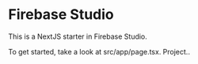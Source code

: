 # Firebase Studio

This is a NextJS starter in Firebase Studio.

To get started, take a look at src/app/page.tsx.
Project..